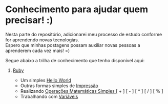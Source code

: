 # Conhecimento para ajudar quem precisar! :)

Nesta parte do repositório, adicionarei meu processo de estudo conforme for aprendendo novas tecnologias.<br />
Espero que minhas postagens possam auxiliar novas pessoas a aprenderem cada vez mais! =)

Segue abaixo a trilha de conhecimento que tenho disponível aqui:

  <ol>
  <li><a href="https://github.com/fabioluizregis/Descobrindo-e-Aprendendo/tree/master/Ruby">Ruby</a></li>
      <ul>
      <li>Um simples <a href="https://github.com/fabioluizregis/Descobrindo-e-Aprendendo/blob/master/Ruby/HelloWorld.rb">Hello World</a></li>
      <li>Outras formas simples de <a href="https://github.com/fabioluizregis/Descobrindo-e-Aprendendo/blob/master/Ruby/ImpressaoSimples.rb">Impressão</a></li>
      <li>Realizando <a href="https://github.com/fabioluizregis/Descobrindo-e-Aprendendo/blob/master/Ruby/OpecoesMatematicas.rb">Operações Matemáticas Simples </a>  [ + ]  [ - ]  [ * ]  [ / ]  [ % ]</li>
      <li>Trabalhando com <a href="https://github.com/fabioluizregis/Descobrindo-e-Aprendendo/blob/master/Ruby/Variaveis.rb">Variáveis</a></li>
      </ul> 
  </ol> 


